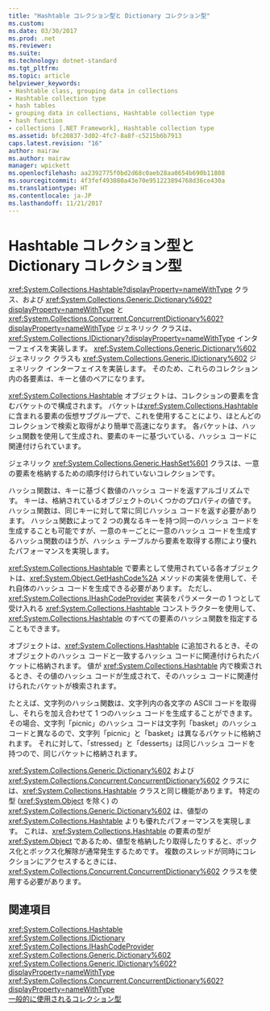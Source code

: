 ```yaml
---
title: "Hashtable コレクション型と Dictionary コレクション型"
ms.custom: 
ms.date: 03/30/2017
ms.prod: .net
ms.reviewer: 
ms.suite: 
ms.technology: dotnet-standard
ms.tgt_pltfrm: 
ms.topic: article
helpviewer_keywords:
- Hashtable class, grouping data in collections
- Hashtable collection type
- hash tables
- grouping data in collections, Hashtable collection type
- hash function
- collections [.NET Framework], Hashtable collection type
ms.assetid: bfc20837-3d02-4fc7-8a8f-c5215b6b7913
caps.latest.revision: "16"
author: mairaw
ms.author: mairaw
manager: wpickett
ms.openlocfilehash: aa2392775f0bd2d68c0aeb28aa0654b690b11808
ms.sourcegitcommit: 4f3fef493080a43e70e951223894768d36ce430a
ms.translationtype: HT
ms.contentlocale: ja-JP
ms.lasthandoff: 11/21/2017
---
```

# <a name="hashtable-and-dictionary-collection-types"></a>Hashtable コレクション型と Dictionary コレクション型
<xref:System.Collections.Hashtable?displayProperty=nameWithType> クラス、および <xref:System.Collections.Generic.Dictionary%602?displayProperty=nameWithType> と <xref:System.Collections.Concurrent.ConcurrentDictionary%602?displayProperty=nameWithType> ジェネリック クラスは、<xref:System.Collections.IDictionary?displayProperty=nameWithType> インターフェイスを実装します。 <xref:System.Collections.Generic.Dictionary%602> ジェネリック クラスも <xref:System.Collections.Generic.IDictionary%602> ジェネリック インターフェイスを実装します。 そのため、これらのコレクション内の各要素は、キーと値のペアになります。  
  
 <xref:System.Collections.Hashtable> オブジェクトは、コレクションの要素を含むバケットので構成されます。 バケットは<xref:System.Collections.Hashtable> に含まれる要素の仮想サブグループで、これを使用することにより、ほとんどのコレクションで検索と取得がより簡単で高速になります。 各バケットは、ハッシュ関数を使用して生成され、要素のキーに基づいている、ハッシュ コードに関連付けられています。  
  
 ジェネリック <xref:System.Collections.Generic.HashSet%601> クラスは、一意の要素を格納するための順序付けられていないコレクションです。  
  
 ハッシュ関数は、キーに基づく数値のハッシュ コードを返すアルゴリズムです。 キーは、格納されているオブジェクトのいくつかのプロパティの値です。 ハッシュ関数は、同じキーに対して常に同じハッシュ コードを返す必要があります。 ハッシュ関数によって 2 つの異なるキーを持つ同一のハッシュ コードを生成することも可能ですが、一意のキーごとに一意のハッシュ コードを生成するハッシュ関数のほうが、ハッシュ テーブルから要素を取得する際により優れたパフォーマンスを実現します。  
  
 <xref:System.Collections.Hashtable> で要素として使用されている各オブジェクトは、<xref:System.Object.GetHashCode%2A> メソッドの実装を使用して、それ自体のハッシュ コードを生成できる必要があります。 ただし、<xref:System.Collections.IHashCodeProvider> 実装をパラメーターの 1 つとして受け入れる <xref:System.Collections.Hashtable> コンストラクターを使用して、<xref:System.Collections.Hashtable> のすべての要素のハッシュ関数を指定することもできます。  
  
 オブジェクトは、<xref:System.Collections.Hashtable> に追加されるとき、そのオブジェクトのハッシュ コードと一致するハッシュ コードに関連付けられたバケットに格納されます。 値が <xref:System.Collections.Hashtable> 内で検索されるとき、その値のハッシュ コードが生成されて、そのハッシュ コードに関連付けられたバケットが検索されます。  
  
 たとえば、文字列のハッシュ関数は、文字列内の各文字の ASCII コードを取得し、それらを加え合わせて 1 つのハッシュ コードを生成することができます。 その場合、文字列「picnic」のハッシュ コードは文字列「basket」のハッシュ コードと異なるので、文字列「picnic」と「basket」は異なるバケットに格納されます。 それに対して、「stressed」と「desserts」は同じハッシュ コードを持つので、同じバケットに格納されます。  
  
 <xref:System.Collections.Generic.Dictionary%602> および <xref:System.Collections.Concurrent.ConcurrentDictionary%602> クラスには、<xref:System.Collections.Hashtable> クラスと同じ機能があります。 特定の型 (<xref:System.Object> を除く) の<xref:System.Collections.Generic.Dictionary%602> は、値型の <xref:System.Collections.Hashtable> よりも優れたパフォーマンスを実現します。 これは、<xref:System.Collections.Hashtable> の要素の型が <xref:System.Object> であるため、値型を格納したり取得したりすると、ボックス化とボックス化解除が通常発生するためです。 複数のスレッドが同時にコレクションにアクセスするときには、<xref:System.Collections.Concurrent.ConcurrentDictionary%602> クラスを使用する必要があります。  
  
## <a name="see-also"></a>関連項目  
 <xref:System.Collections.Hashtable>  
 <xref:System.Collections.IDictionary>  
 <xref:System.Collections.IHashCodeProvider>  
 <xref:System.Collections.Generic.Dictionary%602>  
 <xref:System.Collections.Generic.IDictionary%602?displayProperty=nameWithType>  
 <xref:System.Collections.Concurrent.ConcurrentDictionary%602?displayProperty=nameWithType>  
 [ 一般的に使用されるコレクション型](../../../docs/standard/collections/commonly-used-collection-types.md)
